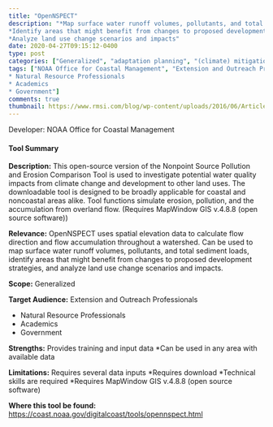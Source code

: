 ```yaml
---
title: "OpenNSPECT"
description: "*Map surface water runoff volumes, pollutants, and total sediment loads
*Identify areas that might benefit from changes to proposed development strategies
*Analyze land use change scenarios and impacts"
date: 2020-04-27T09:15:12-0400
type: post
categories: ["Generalized", "adaptation planning", "(climate) mitigation planning", "near future"]
tags: ["NOAA Office for Coastal Management", "Extension and Outreach Professionals
* Natural Resource Professionals
* Academics
* Government"]
comments: true
thumbnail: https://www.rmsi.com/blog/wp-content/uploads/2016/06/Article-04.jpg
---
```

Developer: NOAA Office for Coastal Management

#### Tool Summary
**Description:** This open-source version of the Nonpoint Source Pollution and Erosion Comparison Tool is used to investigate potential water quality impacts from climate change and development to other land uses. The downloadable tool is designed to be broadly applicable for coastal and noncoastal areas alike. Tool functions simulate erosion, pollution, and the accumulation from overland flow. (Requires MapWindow GIS v.4.8.8 (open source software))

**Relevance:** OpenNSPECT uses spatial elevation data to calculate flow direction and flow accumulation throughout a watershed. Can be used to map surface water runoff volumes, pollutants, and total sediment loads, identify areas that might benefit from changes to proposed development strategies, and analyze land use change scenarios and impacts.

**Scope:** Generalized

**Target Audience:** Extension and Outreach Professionals
* Natural Resource Professionals
* Academics
* Government

**Strengths:** Provides training and input data 
*Can be used in any area with available data

**Limitations:** Requires several data inputs 
*Requires download 
*Technical skills are required
*Requires MapWindow GIS v.4.8.8 (open source software)

**Where this tool be found:** https://coast.noaa.gov/digitalcoast/tools/opennspect.html
